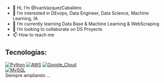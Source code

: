 - 👋 Hi, I’m @IvanVazquezCaballero
- 👀 I’m interested in DEvops, Data Engineer, Data Science, Machine Learning, IA.
- 🌱 I’m currently learning Data Base & Machine Learning & WebScraping
- 💞️ I’m looking to collaborate on DS Proyects
- 📫 How to reach me

<!---
IvanVazquezCaballero/IvanVazquezCaballero is a ✨ special ✨ repository because its `README.md` (this file) appears on your GitHub profile.
You can click the Preview link to take a look at your changes.
--->

## Tecnologías:

[![Python](https://img.shields.io/badge/Python-yellow?style=for-the-badge&logo=python&logoColor=white&labelColor=101010)]()
[![AWS](https://img.shields.io/badge/AWS-232F3E?style=for-the-badge&logo=amazon-aws&logoColor=white&labelColor=101010)]()
[![Google_Cloud](https://img.shields.io/badge/Google_Cloud-4285F4?style=for-the-badge&logo=googlecloud&logoColor=white&labelColor=101010)]()
</br>
[![MySQL](https://img.shields.io/badge/MySQL-4479A1?style=for-the-badge&logo=mysql&logoColor=white&labelColor=101010)]()
</br>
Siempre ampliando ...
